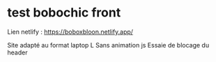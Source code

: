 # test bobochic front

Lien netlify : https://boboxbloon.netlify.app/

Site adapté au format laptop L
Sans animation js
Essaie de blocage du header

